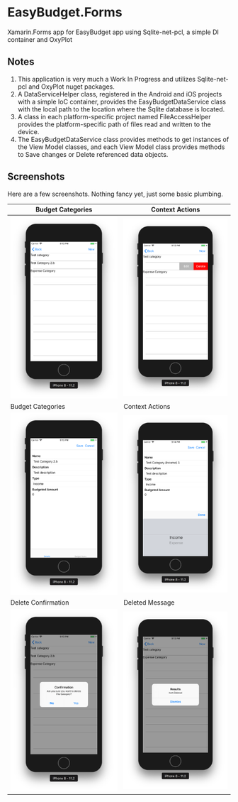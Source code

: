 # EasyBudget.Forms
Xamarin.Forms app for EasyBudget app using Sqlite-net-pcl, a simple DI container and OxyPlot

## Notes
1) This application is very much a Work In Progress and utilizes Sqlite-net-pcl and OxyPlot nuget packages.
2) A DataServiceHelper class, registered in the Android and iOS projects with a simple IoC container, provides the EasyBudgetDataService class with the local path to the location where the Sqlite database is located. 
3) A class in each platform-specific project named FileAccessHelper provides the platform-specific path of files read and written to the device.
4) The EasyBudgetDataService class provides methods to get instances of the View Model classes, and each View Model class provides methods to Save changes or Delete referenced data objects.

## Screenshots
Here are a few screenshots. Nothing fancy yet, just some basic plumbing.

Budget Categories | Context Actions
--------|--------
![Categories](./images/budget_categories_listview.png) | ![Context](./images/budget_categories_listview_contextactions.png)
Budget Categories | Context Actions
![Editor](./images/budget_category_editor.png) | ![Picker](./images/budget_category_edits_picker.png)
Delete Confirmation | Deleted Message
![Confirmation](./images/budget_category_delete_confirmation.png) | ![Message](./images/budget_category_deleted_message.png)

